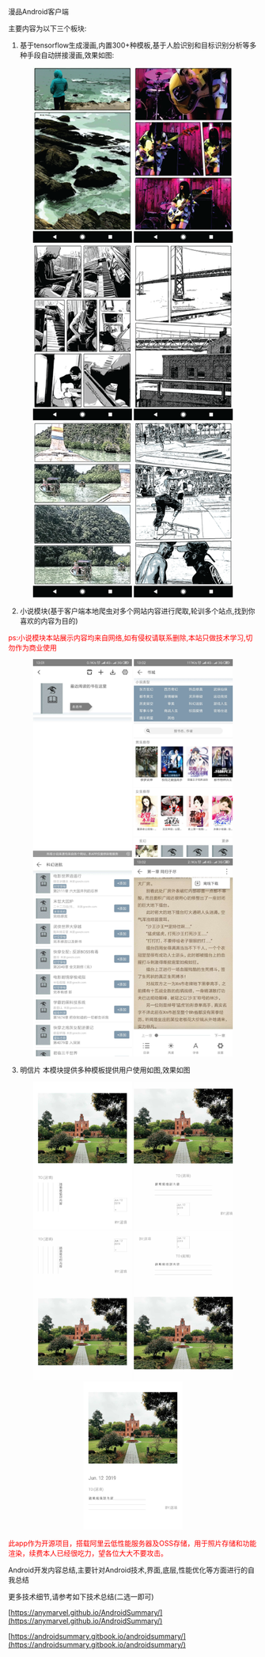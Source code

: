 漫品Android客户端

主要内容为以下三个板块:

1. 基于tensorflow生成漫画,内置300+种模板,基于人脸识别和目标识别分析等多种手段自动拼接漫画,效果如图:

<center class="half">
    <img src="pictures/manhua.webp" width="200"/> <img src="pictures/manhua_1.webp" width="200"/> <img src="pictures/manhua_2.webp" width="200"/> <img src="pictures/manhua_3.webp" width="200"/> <img src="pictures/manhua_4.webp" width="200"/> <img src="pictures/manhua_5.webp" width="200"/>
</center>

2. 小说模块(基于客户端本地爬虫对多个网站内容进行爬取,轮训多个站点,找到你喜欢的内容为目的)

<font color=red>ps:小说模块本站展示内容均来自网络,如有侵权请联系删除,本站只做技术学习,切勿作为商业使用</font>
<center class="half">
    <img src="pictures/xiaoshuo_4.jpeg" width="200" height="400"/> <img src="pictures/xiaoshuo_3.jpeg" width="200" height="400"/> <img src="pictures/xiaoshuo_2.jpeg" width="200" height="400"/> <img src="pictures/xiaoshuo_1.jpeg" width="200" height="400"/>
</center>

3. 明信片 本模块提供多种模板提供用户使用如图,效果如图

<center class="half">
    <img src="pictures/pic_template2.jpg" width="200" height="300"/> <img src="pictures/pic_template3.jpg" width="200" height="300"/> <img src="pictures/pic_template5.jpg" width="200" height="300"/> <img src="pictures/pic_template6.jpg" width="200" height="300"/> <img src="pictures/pic_template8.jpg" width="200" height="300"/>

</center>


<font color="red">此app作为开源项目，搭载阿里云低性能服务器及OSS存储，用于照片存储和功能渲染，续费本人已经很吃力，望各位大大不要攻击。</font>



Android开发内容总结,主要针对Android技术,界面,底层,性能优化等方面进行的自我总结

更多技术细节,请参考如下技术总结(二选一即可)

[https://anymarvel.github.io/AndroidSummary/](https://anymarvel.github.io/AndroidSummary/)

[https://androidsummary.gitbook.io/androidsummary/](https://androidsummary.gitbook.io/androidsummary/)
